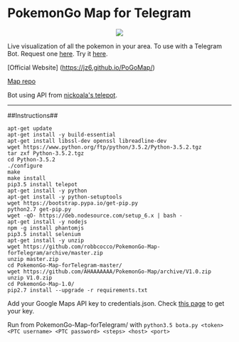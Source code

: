 # PokemonGo Map for Telegram

<p align="center">
<img src="https://raw.githubusercontent.com/robbcocco/PokemonGo-Map-forTelegram/master/cover.jpg">
</p>

Live visualization of all the pokemon in your area. To use with a Telegram Bot. Request one [here](https://telegram.me/BotFather).  Try it [here](https://telegram.me/PkmnGoMapBot).

[Official Website] (https://jz6.github.io/PoGoMap/)

[Map repo](https://github.com/AHAAAAAAA/PokemonGo-Map/tree/develop)

Bot using API from [nickoala's telepot](https://github.com/nickoala/telepot).

---
##Instructions##

```
apt-get update
apt-get install -y build-essential
apt-get install libssl-dev openssl libreadline-dev
wget https://www.python.org/ftp/python/3.5.2/Python-3.5.2.tgz
tar zxf Python-3.5.2.tgz
cd Python-3.5.2
./configure
make
make install
pip3.5 install telepot
apt-get install -y python
apt-get install -y python-setuptools
wget https://bootstrap.pypa.io/get-pip.py
python2.7 get-pip.py
wget -qO- https://deb.nodesource.com/setup_6.x | bash -
apt-get install -y nodejs
npm -g install phantomjs
pip3.5 install selenium
apt-get install -y unzip
wget https://github.com/robbcocco/PokemonGo-Map-forTelegram/archive/master.zip
unzip master.zip
cd PokemonGo-Map-forTelegram-master/
wget https://github.com/AHAAAAAAA/PokemonGo-Map/archive/V1.0.zip
unzip V1.0.zip
cd PokemonGo-Map-1.0/
pip2.7 install --upgrade -r requirements.txt
```

Add your Google Maps API key to credentials.json. Check [this page](https://github.com/AHAAAAAAA/PokemonGo-Map/wiki/Google-Maps-API:-a-brief-guide-to-your-own-key) to get your key.

Run from PokemonGo-Map-forTelegram/ with `python3.5 bota.py <token> <PTC username> <PTC password> <steps> <host> <port>`
